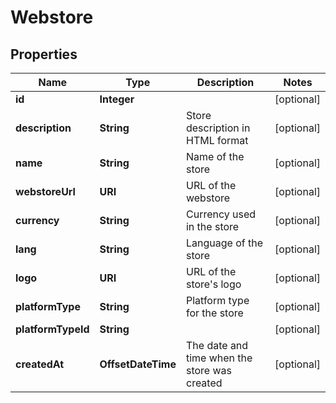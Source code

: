 

# Webstore


## Properties

| Name | Type | Description | Notes |
|------------ | ------------- | ------------- | -------------|
|**id** | **Integer** |  |  [optional] |
|**description** | **String** | Store description in HTML format |  [optional] |
|**name** | **String** | Name of the store |  [optional] |
|**webstoreUrl** | **URI** | URL of the webstore |  [optional] |
|**currency** | **String** | Currency used in the store |  [optional] |
|**lang** | **String** | Language of the store |  [optional] |
|**logo** | **URI** | URL of the store&#39;s logo |  [optional] |
|**platformType** | **String** | Platform type for the store |  [optional] |
|**platformTypeId** | **String** |  |  [optional] |
|**createdAt** | **OffsetDateTime** | The date and time when the store was created |  [optional] |



